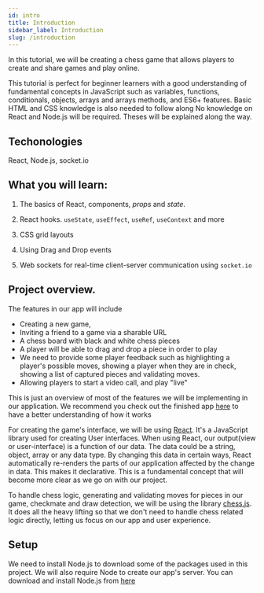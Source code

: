 ```yaml
---
id: intro
title: Introduction
sidebar_label: Introduction
slug: /introduction
---
```


In this tutorial, we will be creating a chess game that allows players to create and share games and play online.

This tutorial is perfect for beginner learners with a good understanding of fundamental concepts in JavaScript such as variables, functions, conditionals, objects, arrays and arrays methods, and ES6+ features.
Basic HTML and CSS knowledge is also needed to follow along
No knowledge on React and Node.js will be required. Theses will be explained along the way.

## Techonologies

React, Node.js, socket.io

## What you will learn:

1. The basics of React, components, _props_ and _state_.

2. React hooks. `useState`, `useEffect`, `useRef`, `useContext` and more

3. CSS grid layouts

4. Using Drag and Drop events

5. Web sockets for real-time client-server communication using `socket.io`

## Project overview.

The features in our app will include

- Creating a new game,
- Inviting a friend to a game via a sharable URL
- A chess board with black and white chess pieces
- A player will be able to drag and drop a piece in order to play
- We need to provide some player feedback such as highlighting a player's possible moves, showing a player when they are in check, showing a list of captured pieces and validating moves.
- Allowing players to start a video call, and play "live"

This is just an overview of most of the features we will be implementing in our application. We recommend you check out the finished app [here](https://friendlychat-a2335.firebaseapp.com/) to have a better understanding of how it works

For creating the game's interface, we will be using [React](https://reactjs.org). It's a JavaScript library used for creating User interfaces. When using React, our output(view or user-interface) is a function of our data. The data could be a string, object, array or any data type. By changing this data in certain ways, React automatically re-renders the parts of our application affected by the change in data. This makes it declarative. This is a fundamental concept that will become more clear as we go on with our project.

To handle chess logic, generating and validating moves for pieces in our game, checkmate and draw detection, we will be using the library [chess.js](https://github.com/jhlywa/chess.js). It does all the heavy lifting so that we don't need to handle chess related logic directly, letting us focus on our app and user experience.

## Setup

We need to install Node.js to download some of the packages used in this project. We will also require Node to create our app's server. You can download and install Node.js from [here](https://nodejs.org)
